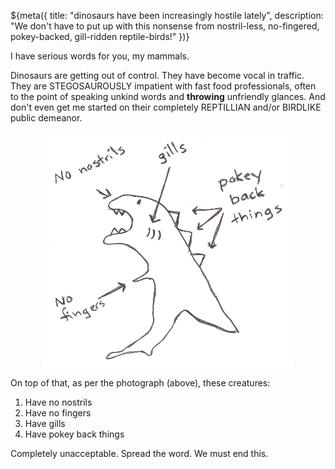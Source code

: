 ${meta({
	title: "dinosaurs have been increasingly hostile lately",
	description: "We don't have to put up with this nonsense from nostril-less, no-fingered, pokey-backed, gill-ridden reptile-birds!"
})}

I have serious words for you, my mammals.

Dinosaurs are getting out of control. They have become vocal in traffic. They are STEGOSAUROUSLY impatient with fast food professionals, often to the point of speaking unkind words and **throwing** unfriendly glances. And don't even get me started on their completely REPTILLIAN and/or BIRDLIKE public demeanor.

<p style='text-align: center;'>
	<img
		src='/images/dinosaur.png'
		title='dinosaurus rex.'
		alt='dinosaurus rex'
		style='max-width: 80%;'
	/>
</p>

On top of that, as per the photograph (above), these creatures:

1. Have no nostrils
1. Have no fingers
1. Have gills
1. Have pokey back things

Completely unacceptable. Spread the word. We must end this.

<div><tpdc:share
	url='/big-dinosaur-problem-lately'
	text="Please help solve our dinosaur problem."
	image="/images/dinosaur.png"
></tpdc:share></div>
